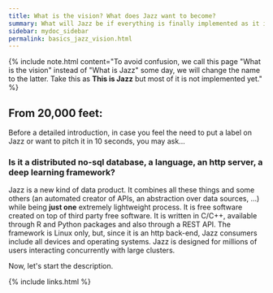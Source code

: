 ```yaml
---
title: What is the vision? What does Jazz want to become?
summary: What will Jazz be if everything is finally implemented as it is imagined today.
sidebar: mydoc_sidebar
permalink: basics_jazz_vision.html
---
```


{% include note.html content="To avoid confusion, we call this page \"What is the vision\" instead of \"What is Jazz\" some day, we will
change the name to the latter. Take this as **This is Jazz** but most of it is not implemented yet." %}


## From 20,000 feet:

Before a detailed introduction, in case you feel the need to put a label on Jazz or want to pitch it in 10 seconds, you may ask...

### Is it a distributed no-sql database, a language, an http server, a deep learning framework?

Jazz is a new kind of data product. It combines all these things and some others (an automated creator of APIs, an abstraction over data
sources, ...) while being **just one** extremely lightweight process. It is free software created on top of third party free software.
It is written in C/C++, available through R and Python packages and also through a REST API. The framework is Linux only, but, since it is
an http back-end, Jazz consumers include all devices and operating systems. Jazz is designed for millions of users interacting concurrently
with large clusters.

Now, let's start the description.

{% include links.html %}
